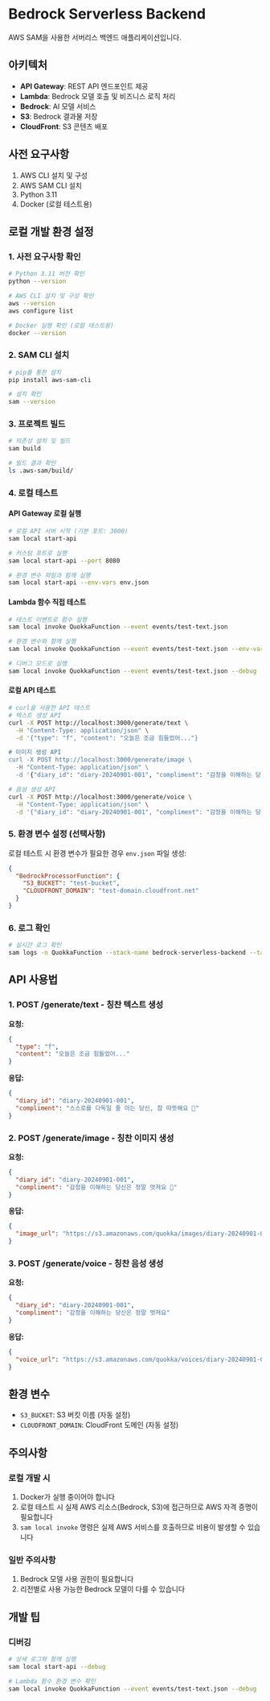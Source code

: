 # Bedrock Serverless Backend

AWS SAM을 사용한 서버리스 백엔드 애플리케이션입니다.

## 아키텍처

- **API Gateway**: REST API 엔드포인트 제공
- **Lambda**: Bedrock 모델 호출 및 비즈니스 로직 처리
- **Bedrock**: AI 모델 서비스
- **S3**: Bedrock 결과물 저장
- **CloudFront**: S3 콘텐츠 배포

## 사전 요구사항

1. AWS CLI 설치 및 구성
2. AWS SAM CLI 설치
3. Python 3.11
4. Docker (로컬 테스트용)

## 로컬 개발 환경 설정

### 1. 사전 요구사항 확인
```bash
# Python 3.11 버전 확인
python --version

# AWS CLI 설치 및 구성 확인
aws --version
aws configure list

# Docker 실행 확인 (로컬 테스트용)
docker --version
```

### 2. SAM CLI 설치
```bash
# pip를 통한 설치
pip install aws-sam-cli

# 설치 확인
sam --version
```

### 3. 프로젝트 빌드
```bash
# 의존성 설치 및 빌드
sam build

# 빌드 결과 확인
ls .aws-sam/build/
```

### 4. 로컬 테스트

#### API Gateway 로컬 실행
```bash
# 로컬 API 서버 시작 (기본 포트: 3000)
sam local start-api

# 커스텀 포트로 실행
sam local start-api --port 8080

# 환경 변수 파일과 함께 실행
sam local start-api --env-vars env.json
```

#### Lambda 함수 직접 테스트
```bash
# 테스트 이벤트로 함수 실행
sam local invoke QuokkaFunction --event events/test-text.json

# 환경 변수와 함께 실행
sam local invoke QuokkaFunction --event events/test-text.json --env-vars env.json

# 디버그 모드로 실행
sam local invoke QuokkaFunction --event events/test-text.json --debug
```

#### 로컬 API 테스트
```bash
# curl을 사용한 API 테스트
# 텍스트 생성 API
curl -X POST http://localhost:3000/generate/text \
  -H "Content-Type: application/json" \
  -d '{"type": "f", "content": "오늘은 조금 힘들었어..."}

# 이미지 생성 API
curl -X POST http://localhost:3000/generate/image \
  -H "Content-Type: application/json" \
  -d '{"diary_id": "diary-20240901-001", "compliment": "감정을 이해하는 당신은 정말 멋져요"}

# 음성 생성 API
curl -X POST http://localhost:3000/generate/voice \
  -H "Content-Type: application/json" \
  -d '{"diary_id": "diary-20240901-001", "compliment": "감정을 이해하는 당신은 정말 멋져요"}'
```

### 5. 환경 변수 설정 (선택사항)

로컬 테스트 시 환경 변수가 필요한 경우 `env.json` 파일 생성:
```json
{
  "BedrockProcessorFunction": {
    "S3_BUCKET": "test-bucket",
    "CLOUDFRONT_DOMAIN": "test-domain.cloudfront.net"
  }
}
```

### 6. 로그 확인
```bash
# 실시간 로그 확인
sam logs -n QuokkaFunction --stack-name bedrock-serverless-backend --tail
```



## API 사용법

### 1. POST /generate/text - 칭찬 텍스트 생성

**요청:**
```json
{
  "type": "f",
  "content": "오늘은 조금 힘들었어..."
}
```

**응답:**
```json
{
  "diary_id": "diary-20240901-001",
  "compliment": "스스로를 다독일 줄 아는 당신, 참 따뜻해요 🌷"
}
```

### 2. POST /generate/image - 칭찬 이미지 생성

**요청:**
```json
{
  "diary_id": "diary-20240901-001",
  "compliment": "감정을 이해하는 당신은 정말 멋져요 💚"
}
```

**응답:**
```json
{
  "image_url": "https://s3.amazonaws.com/quokka/images/diary-20240901-001.png"
}
```

### 3. POST /generate/voice - 칭찬 음성 생성

**요청:**
```json
{
  "diary_id": "diary-20240901-001",
  "compliment": "감정을 이해하는 당신은 정말 멋져요"
}
```

**응답:**
```json
{
  "voice_url": "https://s3.amazonaws.com/quokka/voices/diary-20240901-001.mp3"
}
```

## 환경 변수

- `S3_BUCKET`: S3 버킷 이름 (자동 설정)
- `CLOUDFRONT_DOMAIN`: CloudFront 도메인 (자동 설정)

## 주의사항

### 로컬 개발 시
1. Docker가 실행 중이어야 합니다
2. 로컬 테스트 시 실제 AWS 리소스(Bedrock, S3)에 접근하므로 AWS 자격 증명이 필요합니다
3. `sam local invoke` 명령은 실제 AWS 서비스를 호출하므로 비용이 발생할 수 있습니다

### 일반 주의사항
1. Bedrock 모델 사용 권한이 필요합니다
2. 리전별로 사용 가능한 Bedrock 모델이 다를 수 있습니다

## 개발 팁

### 디버깅
```bash
# 상세 로그와 함께 실행
sam local start-api --debug

# Lambda 함수 환경 변수 확인
sam local invoke QuokkaFunction --event events/test-text.json --debug
```